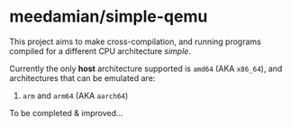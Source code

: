 meedamian/simple-qemu
=====================

This project aims to make cross-compilation, and running programs compiled for a different CPU architecture _simple_.

Currently the only **host** architecture supported is `amd64` (AKA `x86_64`), and architectures that can be emulated are:

1. `arm` and `arm64` (AKA `aarch64`)


To be completed & improved…
